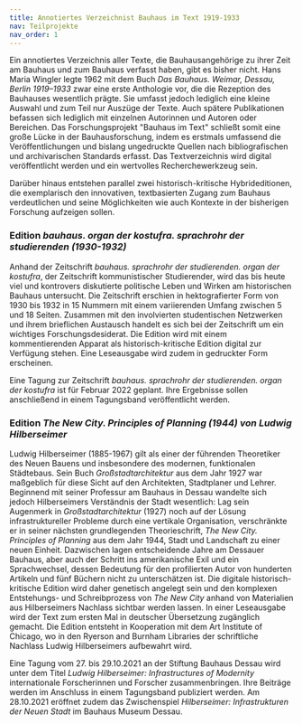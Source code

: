 ```yaml
---
title: Annotiertes Verzeichnist Bauhaus im Text 1919-1933
nav: Teilprojekte
nav_order: 1
---
```




Ein annotiertes Verzeichnis aller Texte, die Bauhausangehörige zu ihrer Zeit am Bauhaus und zum Bauhaus verfasst 
haben, gibt es bisher nicht. Hans Maria Wingler legte 1962 mit dem Buch *Das Bauhaus. Weimar, Dessau, Berlin 1919–1933* 
zwar eine erste Anthologie vor, die die Rezeption des Bauhauses wesentlich prägte. Sie umfasst jedoch lediglich eine kleine Auswahl 
und zum Teil nur Auszüge der Texte. Auch spätere Publikationen befassen sich lediglich mit einzelnen Autorinnen und Autoren oder 
Bereichen. Das Forschungsprojekt "Bauhaus im Text" schließt somit eine große Lücke in der Bauhausforschung, indem es 
erstmals umfassend die Veröffentlichungen und bislang ungedruckte Quellen nach bibliografischen und archivarischen Standards erfasst. 
Das Textverzeichnis wird digital veröffentlicht werden und ein wertvolles Recherchewerkzeug sein.

Darüber hinaus entstehen parallel zwei historisch-kritische Hybrideditionen, die exemplarisch den 
innovativen, textbasierten Zugang zum Bauhaus verdeutlichen und seine Möglichkeiten wie auch Kontexte in der bisherigen 
Forschung aufzeigen sollen.


### Edition *bauhaus. organ der kostufra. sprachrohr der studierenden (1930-1932)*

Anhand der Zeitschrift *bauhaus. sprachrohr der studierenden. organ der kostufra*, der Zeitschrift kommunistischer 
Studierender, wird das bis heute viel und kontrovers diskutierte politische Leben und Wirken am historischen Bauhaus 
untersucht. Die Zeitschrift erschien in hektografierter Form von 1930 bis 1932 in 15 Nummern mit einem variierenden 
Umfang zwischen 5 und 18 Seiten. Zusammen mit den involvierten studentischen Netzwerken und ihrem brieflichen Austausch 
handelt es sich bei der Zeitschrift um ein wichtiges Forschungsdesiderat. Die Edition wird mit einem kommentierenden 
Apparat als historisch-kritische Edition digital zur Verfügung stehen. Eine Leseausgabe wird zudem in gedruckter Form erscheinen. 

Eine Tagung zur Zeitschrift *bauhaus. sprachrohr der studierenden. organ der kostufra* ist für Februar 2022 geplant.
Ihre Ergebnisse sollen anschließend in einem Tagungsband veröffentlicht werden.


### Edition *The New City. Principles of Planning (1944) von Ludwig Hilberseimer*

Ludwig Hilberseimer (1885-1967) gilt als einer der führenden Theoretiker des Neuen Bauens und insbesondere des modernen, 
funktionalen Städtebaus. Sein Buch *Großstadtarchitektur* aus dem Jahr 1927 war maßgeblich für diese Sicht auf den Architekten, 
Stadtplaner und Lehrer. Beginnend mit seiner Professur am Bauhaus in Dessau wandelte sich jedoch Hilberseimers Verständnis der 
Stadt wesentlich: Lag sein Augenmerk in *Großstadtarchitektur* (1927) noch auf der Lösung infrastruktureller Probleme durch eine 
vertikale Organisation, verschränkte er in seiner nächsten grundlegenden Theorieschrift, *The New City. Principles of Planning* aus 
dem Jahr 1944, Stadt und Landschaft zu einer neuen Einheit. Dazwischen lagen entscheidende Jahre am Dessauer Bauhaus, aber auch 
der Schritt ins amerikanische Exil und ein Sprachwechsel, dessen Bedeutung für den profilierten Autor von hunderten Artikeln 
und fünf Büchern nicht zu unterschätzen ist. Die digitale historisch-kritische Edition wird daher genetisch angelegt sein und den komplexen 
Entstehungs- und Schreibprozess von *The New City* anhand von Materialien aus Hilberseimers Nachlass sichtbar werden lassen. 
In einer Leseausgabe wird der Text zum ersten Mal in deutscher Übersetzung zugänglich gemacht. Die Edition entsteht in Kooperation 
mit dem Art Institute of Chicago, wo in den Ryerson and Burnham Libraries der schriftliche Nachlass Ludwig Hilberseimers aufbewahrt wird.

Eine Tagung vom 27. bis 29.10.2021 an der Stiftung Bauhaus Dessau wird unter dem Titel *Ludwig Hilberseimer: Infrastructures of 
Modernity* internationale Forscherinnen und Forscher zusammenbringen. Ihre Beiträge werden im Anschluss in einem Tagungsband publiziert werden. 
Am 28.10.2021 eröffnet zudem das Zwischenspiel *Hilberseimer: Infrastrukturen der Neuen Stadt* im Bauhaus Museum Dessau.
